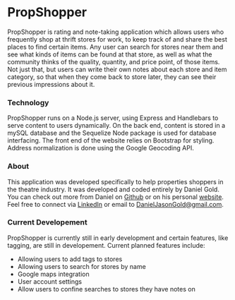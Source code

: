 # PropShopper

PropShopper is rating and note-taking application which allows users who frequently shop at thrift stores for work, to keep track of and share the best places to find certain items. Any user can search for stores near them and see what kinds of items can be found at that store, as well as what the community thinks of the quality, quantity, and price point, of those items. Not just that, but users can write their own notes about each store and item category, so that when they come back to store later, they can see their previous impressions about it.

### Technology

PropShopper runs on a Node.js server, using Express and Handlebars to serve content to users dynamically. On the back end, content is stored in a mySQL database and the Sequelize Node package is used for database interfacing. The front end of the website relies on Bootstrap for styling. Address normalization is done using the Google Geocoding API. 

### About

This application was developed specifically to help properties shoppers in the theatre industry. It was developed and coded entirely by Daniel Gold. You can check out more from Daniel on [Github](https://github.com/landgod) or on his personal [website](http://dangold.me/). Feel free to connect via [LinkedIn](https://www.linkedin.com/in/danjasongold/) or email to DanielJasonGold@gmail.com.

### Current Developement

PropShopper is currently still in early development and certain features, like tagging, are still in developement. Current planned features include:
* Allowing users to add tags to stores
* Allowing users to search for stores by name
* Google maps integration
* User account settings
* Allow users to confine searches to stores they have notes on